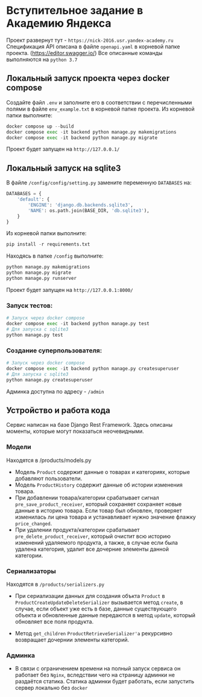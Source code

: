 # Вступительное задание в Академию Яндекса
Проект развернут тут - `https://nick-2016.usr.yandex-academy.ru`
Спецификация API описана в файле `openapi.yaml` в корневой папке проекта. (https://editor.swagger.io/)
Все описанные команды выполняются на `python 3.7`

## Локальный запуск проекта через docker compose
Создайте файл `.env` и заполните его в соответствии с перечисленными полями в файле `env_example.txt` в корневой папке проекта. 
Из корневой папки выполните:
``` python
docker compose up --build
docker compose exec -it backend python manage.py makemigrations
docker compose exec -it backend python manage.py migrate
```
Проект будет запущен на `http://127.0.0.1/`

## Локальный запуск на sqlite3
В файле `/config/config/setting.py` замените переменную `DATABASES` на: 

```python
DATABASES = {
    'default': {
        'ENGINE': 'django.db.backends.sqlite3',
        'NAME': os.path.join(BASE_DIR, 'db.sqlite3'),
    }
}
```
Из корневой папки выполните:
``` python
pip install -r requirements.txt
```
Находясь в папке `/config` выполните:
```python
python manage.py makemigrations
python manage.py migrate
python manage.py runserver
```
Проект будет запущен на `http://127.0.0.1:8000/`


### Запуск тестов:
```python
# Запуск через docker compose
docker compose exec -it backend python manage.py test
# Для запуска с sqlite3
python manage.py test
```

### Создание суперпользователя:
```python
# Запуск через docker compose
docker compose exec -it backend python manage.py createsuperuser
# Для запуска с sqlite3
python manage.py createsuperuser
```
Админка доступна по адресу - `/admin`

## Устройство и работа кода
Сервис написан на базе Django Rest Framework.
Здесь описаны моменты, которые могут показаться неочевидными.

### Модели 
Находятся в /products/models.py
* Модель `Product` содержит данные о товарах и категориях, которые добавляют пользователи.
* Модель `ProductHistory` содержит данные об истории изменения товара.
* При добавлении товара/категории срабатывает сигнал `pre_save_product_receiver`, который сохраняет сохраняет новые данные в историю товара. Если товар был обновлен, проверяет изменилась ли цена товара и устанавливает нужно значение флажку `price_changed`.
* При удалении продукта/категории срабатывает `pre_delete_product_receiver`, который очистит всю историю изменений удаляемого продукта, а также, в случае если была удалена категория, удалит все дочерние элементы данной категории.

### Сериализаторы
Находятся в `/products/serializers.py`

* При сериализации данных для создания объкта `Product` в `ProductCreateUpdateDeleteSerializer` вызывается метод `create`, в случае, если объект уже есть в базе, данные существующего объекта и обновленные данные передаются в метод `update`, который обновляет все поля продукта.

* Метод `get_children` `ProductRetrieveSerializer'a` рекурсивно возвращает дочернии элементы категорий.

### Админка
* В связи с ограничением времени на полный запуск сервиса он работает без `Nginx`, вследствии чего на страницу админки не раздаётся статика.
Статика админки будет работать, если запустить сервер локально без `docker`









